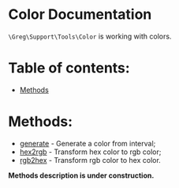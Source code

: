 # Color Documentation

`\Greg\Support\Tools\Color` is working with colors.

# Table of contents:

* [Methods](#methods)

# Methods:

* [generate](#generate) - Generate a color from interval;
* [hex2rgb](#hex2rgb) - Transform hex color to rgb color;
* [rgb2hex](#rgb2hex) - Transform rgb color to hex color.

**Methods description is under construction.**
